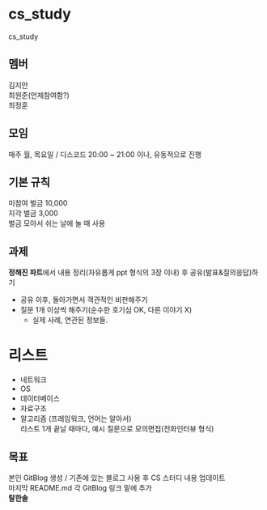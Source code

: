 # cs_study
cs_study
  
## 멤버
김지안  
최원준(언제참여함?)  
최정훈  
  
## 모임
매주 월, 목요일 / 디스코드 20:00 ~ 21:00 이나, 유동적으로 진행
  
## 기본 규칙
미참여 벌금 10,000  
지각 벌금 3,000  
벌금 모아서 쉬는 날에 놀 때 사용  
  
## 과제
**정해진 파트**에서 내용 정리(자유롭게 ppt 형식의 3장 이내) 후 공유(발표&질의응답)하기  
 - 공유 이후, 돌아가면서 객관적인 비판해주기
 - 질문 1개 이상씩 해주기(순수한 호기심 OK, 다른 이야기 X)
   - 실제 사례, 연관된 정보들.

# 리스트
  - 네트워크
  - OS
  - 데이터베이스
  - 자료구조
  - 알고리즘
(프레임워크, 언어는 알아서)  
리스트 1개 끝날 때마다, 예시 질문으로 모의면접(전화인터뷰 형식)  
  
## 목표
본인 GitBlog 생성 / 기존에 있는 블로그 사용 후 CS 스터디 내용 업데이트  
마지막 README.md 각 GitBlog 링크 밑에 추가  
**탈한솔**  
  
